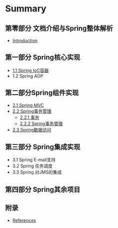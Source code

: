 # Summary

## 第零部分 文档介绍与Spring整体解析
* [Introduction](README.md)

## 第一部分 Spring核心实现
* [1.1 Spring IoC容器](11-spring-ioc容器.md)
* 1.2 Spring AOP

## 第二部分Spring组件实现
* [2.1 Spring MVC](21-spring-mvc.md)
* [2.2 Spring事务管理](22-spring事务.md)
    * [2.2.1 事务](221-事务.md)
    * [2.2.2 Spring事务管理](222.md)
* [2.3 Spring数据访问](23-spring数据访问.md)

## 第三部分 Spring集成实现
* 3.1 Spring E-mail支持
* 3.2 Spring 任务调度
* 3.3 Spring 对JMS的集成

## 第四部分 Spring其余项目

## 附录
* [References](references.md)

